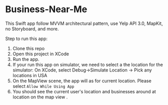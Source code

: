 # Business-Near-Me
This Swift app follow MVVM architectural pattern, use Yelp API 3.0, MapKit, no Storyboard, and more. 

Step to run this app:
1. Clone this repo
2. Open this project in XCode
3. Run the app.
4. If your run this app on simulator, we need to select a the location for the simulator: On XCode, select Debug->Simulate Location -> Pick any locations in USA
5. On the MapView scene, the app will as for current location. Please select `Allow While Using App`
6. You should see the current user's location and businesses around at location on the map view .
